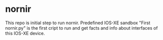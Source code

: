 # nornir

This repo is initial step to run nornir.
Predefined IOS-XE sandbox
"First nornir.py" is the first cript to run and get facts and info about interfaces of this IOS-XE device.
